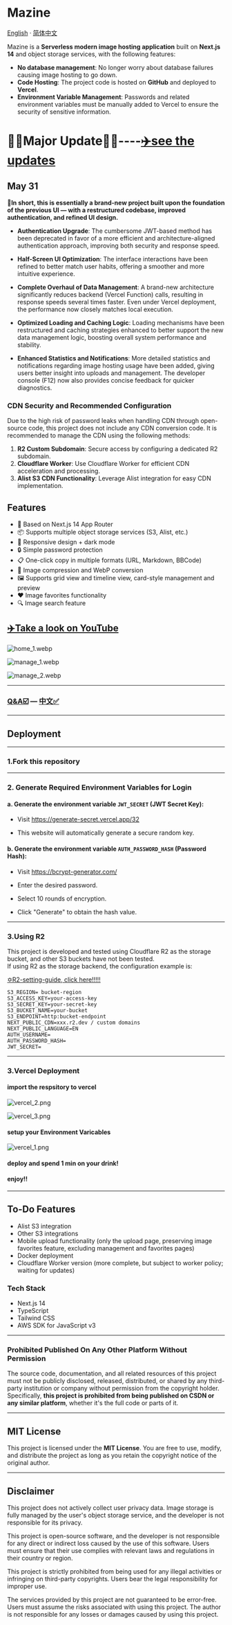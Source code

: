 # Mazine

[English](readme.md) · [简体中文](/MDs/Mazine_zh.md)

Mazine is a **Serverless modern image hosting application** built on **Next.js 14** and object storage services, with the following features:

- **No database management**: No longer worry about database failures causing image hosting to go down.
- **Code Hosting**: The project code is hosted on **GitHub** and deployed to **Vercel**.
- **Environment Variable Management**: Passwords and related environment variables must be manually added to Vercel to ensure the security of sensitive information.

# 🚀🚀Major Update🚀🚀----[✈️see the updates ](https://www.bilibili.com/video/BV11cTLzpEmi/?share_source=copy_web&vd_source=374d45a7e4cafee012b1f00c94c3d023)

## May 31

**🚀In short, this is essentially a brand-new project built upon the foundation of the previous UI — with a restructured codebase, improved authentication, and refined UI design.**

- **Authentication Upgrade**: The cumbersome JWT-based method has been deprecated in favor of a more efficient and architecture-aligned authentication approach, improving both security and response speed.

- **Half-Screen UI Optimization**: The interface interactions have been refined to better match user habits, offering a smoother and more intuitive experience.

- **Complete Overhaul of Data Management**: A brand-new architecture significantly reduces backend (Vercel Function) calls, resulting in response speeds several times faster. Even under Vercel deployment, the performance now closely matches local execution.

- **Optimized Loading and Caching Logic**: Loading mechanisms have been restructured and caching strategies enhanced to better support the new data management logic, boosting overall system performance and stability.

- **Enhanced Statistics and Notifications**: More detailed statistics and notifications regarding image hosting usage have been added, giving users better insight into uploads and management. The developer console (F12) now also provides concise feedback for quicker diagnostics.


  
### CDN Security and Recommended Configuration

Due to the high risk of password leaks when handling CDN through open-source code, this project does not include any CDN conversion code. It is recommended to manage the CDN using the following methods:

1. **R2 Custom Subdomain**: Secure access by configuring a dedicated R2 subdomain.
2. **Cloudflare Worker**: Use Cloudflare Worker for efficient CDN acceleration and processing.
3. **Alist S3 CDN Functionality**: Leverage Alist integration for easy CDN implementation.

## Features

- 🚀 Based on Next.js 14 App Router
- 📦 Supports multiple object storage services (S3, Alist, etc.)
- 🎨 Responsive design + dark mode
- 🔒 Simple password protection
- 📋 One-click copy in multiple formats (URL, Markdown, BBCode)
- 💾 Image compression and WebP conversion
- 🖼️ Supports grid view and timeline view, card-style management and preview
- ❤️ Image favorites functionality
- 🔍 Image search feature

## [✈️Take a look on YouTube](https://youtu.be/sdJEfDgE-yw?si=FvmTRFBZTk5P2CTf)

![home_1.webp](/MDs/home_1.webp)

![manage_1.webp](/MDs/manage_1.webp)

![manage_2.webp](/MDs/manage_2.webp)

---

### [Q&A☑️](/MDs/Declaration.md) — [中文✅](/MDs/Declaration_zh.md)

---

## Deployment
---
### 1.Fork this repository

---
### 2. Generate Required Environment Variables for Login

#### a. Generate the environment variable `JWT_SECRET` (JWT Secret Key):

- Visit https://generate-secret.vercel.app/32

- This website will automatically generate a secure random key.

#### b. Generate the environment variable `AUTH_PASSWORD_HASH` (Password Hash):

- Visit https://bcrypt-generator.com/

- Enter the desired password.

- Select 10 rounds of encryption.

- Click "Generate" to obtain the hash value.
  
---
### 3.Using R2

This project is developed and tested using Cloudflare R2 as the storage bucket, and other S3 buckets have not been tested.  
If using R2 as the storage backend, the configuration example is:

[✡️R2-setting-guide, click here!!!!!](/MDs/R2-setting.md)

```
S3_REGION= bucket-region
S3_ACCESS_KEY=your-access-key
S3_SECRET_KEY=your-secret-key
S3_BUCKET_NAME=your-bucket
S3_ENDPOINT=http:bucket-endpoint
NEXT_PUBLIC_CDN=xxx.r2.dev / custom domains
NEXT_PUBLIC_LANGUAGE=EN
AUTH_USERNAME=
AUTH_PASSWORD_HASH=
JWT_SECRET=
```
---
### 3.Vercel Deployment

#### import the respsitory to vercel

![vercel_2.png](/MDs/vercel_2.png)

![vercel_3.png](/MDs/vercel_3.png)

#### setup your Environment Varicables

![vercel_1.png](/MDs/vercel_1.png)

#### deploy and spend 1 min on your drink!

#### enjoy!!
---


## To-Do Features

- Alist S3 integration
- Other S3 integrations
- Mobile upload functionality (only the upload page, preserving image favorites feature, excluding management and favorites pages)
- Docker deployment
- Cloudflare Worker version (more complete, but subject to worker policy; waiting for updates)

### Tech Stack

- Next.js 14
- TypeScript
- Tailwind CSS
- AWS SDK for JavaScript v3

------

### **Prohibited Published On Any Other Platform Without Permission**

The source code, documentation, and all related resources of this project must not be publicly disclosed, released, distributed, or shared by any third-party institution or company without permission from the copyright holder. Specifically, **this project is prohibited from being published on CSDN or any similar platform**, whether it's the full code or parts of it.

------

## MIT License

This project is licensed under the **MIT License**. You are free to use, modify, and distribute the project as long as you retain the copyright notice of the original author.

------

## Disclaimer

This project does not actively collect user privacy data. Image storage is fully managed by the user's object storage service, and the developer is not responsible for its privacy.

This project is open-source software, and the developer is not responsible for any direct or indirect loss caused by the use of this software. Users must ensure that their use complies with relevant laws and regulations in their country or region.

This project is strictly prohibited from being used for any illegal activities or infringing on third-party copyrights. Users bear the legal responsibility for improper use.

The services provided by this project are not guaranteed to be error-free. Users must assume the risks associated with using this project. The author is not responsible for any losses or damages caused by using this project.
